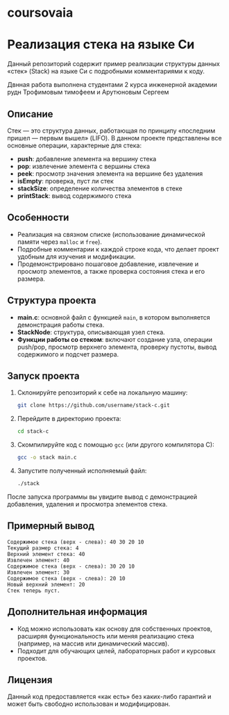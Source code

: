 # coursovaia
 
# Реализация стека на языке Си

Данный репозиторий содержит пример реализации структуры данных «стек» (Stack) на языке Си с подробными комментариями к коду.

Двнная работа выполнена студентами 2 курса инженерной академии рудн Трофимовым тимофеем и Арутюновым Сергеем

## Описание

Стек — это структура данных, работающая по принципу «последним пришел — первым вышел» (LIFO). В данном проекте представлены все основные операции, характерные для стека:

- **push**: добавление элемента на вершину стека  
- **pop**: извлечение элемента с вершины стека  
- **peek**: просмотр значения элемента на вершине без удаления  
- **isEmpty**: проверка, пуст ли стек  
- **stackSize**: определение количества элементов в стеке  
- **printStack**: вывод содержимого стека

## Особенности

- Реализация на связном списке (использование динамической памяти через `malloc` и `free`).
- Подробные комментарии к каждой строке кода, что делает проект удобным для изучения и модификации.
- Продемонстрировано пошаговое добавление, извлечение и просмотр элементов, а также проверка состояния стека и его размера.

## Структура проекта

- **main.c**: основной файл с функцией `main`, в котором выполняется демонстрация работы стека.  
- **StackNode**: структура, описывающая узел стека.  
- **Функции работы со стеком**: включают создание узла, операции push/pop, просмотр верхнего элемента, проверку пустоты, вывод содержимого и подсчет размера.

## Запуск проекта

1. Склонируйте репозиторий к себе на локальную машину:

   ```bash
   git clone https://github.com/username/stack-c.git
   ```

2. Перейдите в директорию проекта:

   ```bash
   cd stack-c
   ```

3. Скомпилируйте код с помощью `gcc` (или другого компилятора C):

   ```bash
   gcc -o stack main.c
   ```

4. Запустите полученный исполняемый файл:

   ```bash
   ./stack
   ```

После запуска программы вы увидите вывод с демонстрацией добавления, удаления и просмотра элементов стека.

## Примерный вывод

```text
Содержимое стека (верх - слева): 40 30 20 10
Текущий размер стека: 4
Верхний элемент стека: 40
Извлечен элемент: 40
Содержимое стека (верх - слева): 30 20 10
Извлечен элемент: 30
Содержимое стека (верх - слева): 20 10
Новый верхний элемент: 20
Стек теперь пуст.
```

## Дополнительная информация

- Код можно использовать как основу для собственных проектов, расширяя функциональность или меняя реализацию стека (например, на массив или динамический массив).
- Подходит для обучающих целей, лабораторных работ и курсовых проектов.

## Лицензия

Данный код предоставляется «как есть» без каких-либо гарантий и может быть свободно использован и модифицирован.